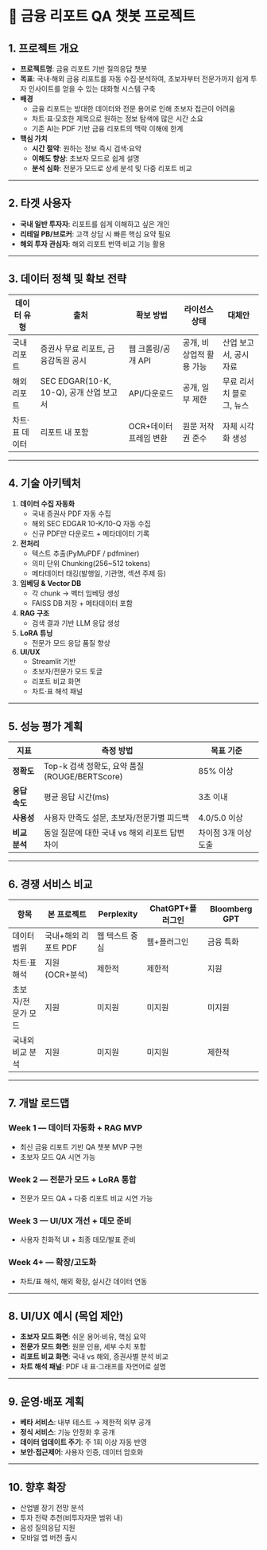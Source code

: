 # 📄 금융 리포트 QA 챗봇 프로젝트

## 1. 프로젝트 개요
- **프로젝트명**: 금융 리포트 기반 질의응답 챗봇
- **목표**: 국내·해외 금융 리포트를 자동 수집·분석하여, 초보자부터 전문가까지 쉽게 투자 인사이트를 얻을 수 있는 대화형 시스템 구축
- **배경**
  - 금융 리포트는 방대한 데이터와 전문 용어로 인해 초보자 접근이 어려움
  - 차트·표·모호한 제목으로 원하는 정보 탐색에 많은 시간 소요
  - 기존 AI는 PDF 기반 금융 리포트의 맥락 이해에 한계
- **핵심 가치**
  - **시간 절약**: 원하는 정보 즉시 검색·요약
  - **이해도 향상**: 초보자 모드로 쉽게 설명
  - **분석 심화**: 전문가 모드로 상세 분석 및 다중 리포트 비교

---

## 2. 타겟 사용자
- **국내 일반 투자자**: 리포트를 쉽게 이해하고 싶은 개인
- **리테일 PB/브로커**: 고객 상담 시 빠른 핵심 요약 필요
- **해외 투자 관심자**: 해외 리포트 번역·비교 기능 활용

---

## 3. 데이터 정책 및 확보 전략
| 데이터 유형 | 출처 | 확보 방법 | 라이선스 상태 | 대체안 |
|-------------|------|----------|--------------|--------|
| 국내 리포트 | 증권사 무료 리포트, 금융감독원 공시 | 웹 크롤링/공개 API | 공개, 비상업적 활용 가능 | 산업 보고서, 공시자료 |
| 해외 리포트 | SEC EDGAR(10-K, 10-Q), 공개 산업 보고서 | API/다운로드 | 공개, 일부 제한 | 무료 리서치 블로그, 뉴스 |
| 차트·표 데이터 | 리포트 내 포함 | OCR+데이터프레임 변환 | 원문 저작권 준수 | 자체 시각화 생성 |

---

## 4. 기술 아키텍처
1. **데이터 수집 자동화**
   - 국내 증권사 PDF 자동 수집
   - 해외 SEC EDGAR 10-K/10-Q 자동 수집
   - 신규 PDF만 다운로드 + 메타데이터 기록
2. **전처리**
   - 텍스트 추출(PyMuPDF / pdfminer)
   - 의미 단위 Chunking(256~512 tokens)
   - 메타데이터 태깅(발행일, 기관명, 섹션 주제 등)
3. **임베딩 & Vector DB**
   - 각 chunk → 벡터 임베딩 생성
   - FAISS DB 저장 + 메타데이터 포함
4. **RAG 구조**
   - 검색 결과 기반 LLM 응답 생성
5. **LoRA 튜닝**
   - 전문가 모드 응답 품질 향상
6. **UI/UX**
   - Streamlit 기반
   - 초보자/전문가 모드 토글
   - 리포트 비교 화면
   - 차트·표 해석 패널

---

## 5. 성능 평가 계획
| 지표 | 측정 방법 | 목표 기준 |
|------|-----------|-----------|
| **정확도** | Top-k 검색 정확도, 요약 품질(ROUGE/BERTScore) | 85% 이상 |
| **응답 속도** | 평균 응답 시간(ms) | 3초 이내 |
| **사용성** | 사용자 만족도 설문, 초보자/전문가별 피드백 | 4.0/5.0 이상 |
| **비교 분석** | 동일 질문에 대한 국내 vs 해외 리포트 답변 차이 | 차이점 3개 이상 도출 |

---

## 6. 경쟁 서비스 비교
| 항목 | 본 프로젝트 | Perplexity | ChatGPT+플러그인 | Bloomberg GPT |
|------|-------------|------------|------------------|---------------|
| 데이터 범위 | 국내+해외 리포트 PDF | 웹 텍스트 중심 | 웹+플러그인 | 금융 특화 |
| 차트·표 해석 | 지원(OCR+분석) | 제한적 | 제한적 | 지원 |
| 초보자/전문가 모드 | 지원 | 미지원 | 미지원 | 미지원 |
| 국내외 비교 분석 | 지원 | 미지원 | 미지원 | 제한적 |

---

## 7. 개발 로드맵
### Week 1 — 데이터 자동화 + RAG MVP
- 최신 금융 리포트 기반 QA 챗봇 MVP 구현
- 초보자 모드 QA 시연 가능

### Week 2 — 전문가 모드 + LoRA 통합
- 전문가 모드 QA + 다중 리포트 비교 시연 가능

### Week 3 — UI/UX 개선 + 데모 준비
- 사용자 친화적 UI + 최종 데모/발표 준비

### Week 4+ — 확장/고도화
- 차트/표 해석, 해외 확장, 실시간 데이터 연동

---

## 8. UI/UX 예시 (목업 제안)
- **초보자 모드 화면**: 쉬운 용어·비유, 핵심 요약
- **전문가 모드 화면**: 원문 인용, 세부 수치 포함
- **리포트 비교 화면**: 국내 vs 해외, 증권사별 분석 비교
- **차트 해석 패널**: PDF 내 표·그래프를 자연어로 설명

---

## 9. 운영·배포 계획
- **베타 서비스**: 내부 테스트 → 제한적 외부 공개
- **정식 서비스**: 기능 안정화 후 공개
- **데이터 업데이트 주기**: 주 1회 이상 자동 반영
- **보안·접근제어**: 사용자 인증, 데이터 암호화

---

## 10. 향후 확장
- 산업별 장기 전망 분석
- 투자 전략 추천(비투자자문 범위 내)
- 음성 질의응답 지원
- 모바일 앱 버전 출시
